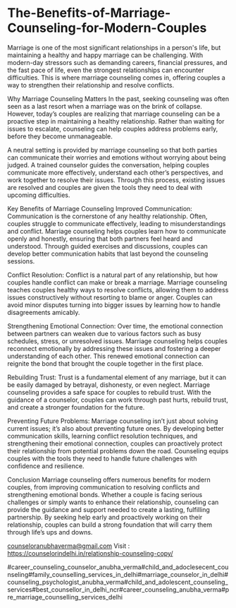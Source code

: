 # The-Benefits-of-Marriage-Counseling-for-Modern-Couples
Marriage is one of the most significant relationships in a person's life, but maintaining a healthy and happy marriage can be challenging. With modern-day stressors such as demanding careers, financial pressures, and the fast pace of life, even the strongest relationships can encounter difficulties. This is where marriage counseling comes in, offering couples a way to strengthen their relationship and resolve conflicts.

Why Marriage Counseling Matters
In the past, seeking counseling was often seen as a last resort when a marriage was on the brink of collapse. However, today’s couples are realizing that marriage counseling can be a proactive step in maintaining a healthy relationship. Rather than waiting for issues to escalate, counseling can help couples address problems early, before they become unmanageable.

A neutral setting is provided by marriage counseling so that both parties can communicate their worries and emotions without worrying about being judged.  A trained counselor guides the conversation, helping couples communicate more effectively, understand each other’s perspectives, and work together to resolve their issues. Through this process, existing issues are resolved and couples are given the tools they need to deal with upcoming difficulties.

Key Benefits of Marriage Counseling
Improved Communication:
Communication is the cornerstone of any healthy relationship. Often, couples struggle to communicate effectively, leading to misunderstandings and conflict. Marriage counseling helps couples learn how to communicate openly and honestly, ensuring that both partners feel heard and understood. Through guided exercises and discussions, couples can develop better communication habits that last beyond the counseling sessions.

Conflict Resolution:
Conflict is a natural part of any relationship, but how couples handle conflict can make or break a marriage. Marriage counseling teaches couples healthy ways to resolve conflicts, allowing them to address issues constructively without resorting to blame or anger. Couples can avoid minor disputes turning into bigger issues by learning how to handle disagreements amicably.



Strengthening Emotional Connection:
Over time, the emotional connection between partners can weaken due to various factors such as busy schedules, stress, or unresolved issues. Marriage counseling helps couples reconnect emotionally by addressing these issues and fostering a deeper understanding of each other. This renewed emotional connection can reignite the bond that brought the couple together in the first place.

Rebuilding Trust:
Trust is a fundamental element of any marriage, but it can be easily damaged by betrayal, dishonesty, or even neglect. Marriage counseling provides a safe space for couples to rebuild trust. With the guidance of a counselor, couples can work through past hurts, rebuild trust, and create a stronger foundation for the future.

Preventing Future Problems:
Marriage counseling isn’t just about solving current issues; it’s also about preventing future ones. By developing better communication skills, learning conflict resolution techniques, and strengthening their emotional connection, couples can proactively protect their relationship from potential problems down the road. Counseling equips couples with the tools they need to handle future challenges with confidence and resilience.

Conclusion
Marriage counseling offers numerous benefits for modern couples, from improving communication to resolving conflicts and strengthening emotional bonds. Whether a couple is facing serious challenges or simply wants to enhance their relationship, counseling can provide the guidance and support needed to create a lasting, fulfilling partnership. By seeking help early and proactively working on their relationship, couples can build a strong foundation that will carry them through life’s ups and downs.

counseloranubhaverma@gmail.com
Visit : https://counselorindelhi.in/relationship-counseling-copy/


#career_counseling_counselor_anubha_verma#child_and_adoclesecent_counseling#family_counselling_services_in_delhi#marriage_counselor_in_delhi#counseling_psychologist_anubha_verma#child_and_adolescent_counseling_services#best_counsellor_in_delhi_ncr#career_counseling_anubha_verma#pre_marriage_counselling_services_delhi

